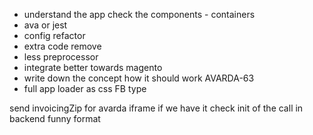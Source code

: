 * understand the app check the components - containers
* ava or jest
* config refactor
* extra code remove
* less preprocessor
* integrate better towards magento
* write down the concept how it should work AVARDA-63
* full app loader as css FB type

send invoicingZip for avarda iframe if we have it check init of the call in
backend funny format
